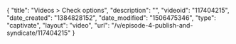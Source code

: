 {
    "title": "Videos > Check options",
    "description": "",
    "videoid": "117404215",
    "date_created": "1384828152",
    "date_modified": "1506475346",
    "type": "captivate",
    "layout": "video",
    "url": "\/v\/episode-4-publish-and-syndicate\/117404215"
}